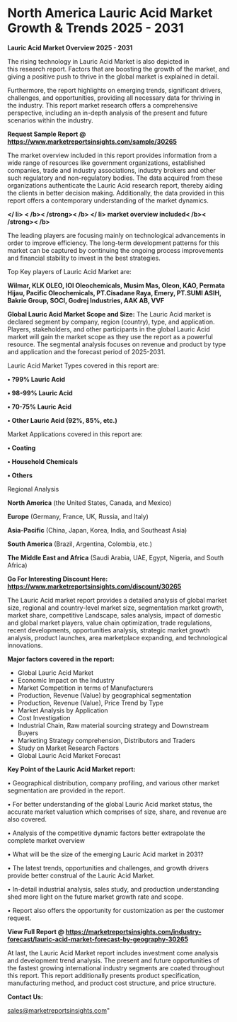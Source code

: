 # North America Lauric Acid Market Growth & Trends 2025 - 2031

<Strong> Lauric Acid Market Overview 2025 - 2031</strong>

The rising technology in Lauric Acid Market is also depicted in this research report. Factors that are boosting the growth of the market, and giving a positive push to thrive in the global market is explained in detail.

Furthermore, the report highlights on emerging trends, significant drivers, challenges, and opportunities, providing all necessary data for thriving in the industry. This report market research offers a comprehensive perspective, including an in-depth analysis of the present and future scenarios within the industry.

<strong>Request Sample Report @ <a href=https://www.marketreportsinsights.com/sample/30265>https://www.marketreportsinsights.com/sample/30265</a></strong>

The market overview included in this report provides information from a wide range of resources like government organizations, established companies, trade and industry associations, industry brokers and other such regulatory and non-regulatory bodies. The data acquired from these organizations authenticate the Lauric Acid research report, thereby aiding the clients in better decision making. Additionally, the data provided in this report offers a contemporary understanding of the market dynamics.

<Strong></ li> < /b>< /strong>< /b> </ li> market overview included< /b>< /strong>< /b></Strong>

The leading players are focusing mainly on technological advancements in order to improve efficiency. The long-term development patterns for this market can be captured by continuing the ongoing process improvements and financial stability to invest in the best strategies.

Top Key players of Lauric Acid Market are:

<strong>Wilmar, KLK OLEO, IOI Oleochemicals, Musim Mas, Oleon, KAO, Permata Hijau, Pacific Oleochemicals, PT.Cisadane Raya, Emery, PT.SUMI ASIH, Bakrie Group, SOCI, Godrej Industries, AAK AB, VVF</strong>

<strong><b>Global Lauric Acid Market Scope and Size:</b></strong>
The Lauric Acid market is declared segment by company, region (country), type, and application. Players, stakeholders, and other participants in the global Lauric Acid market will gain the market scope as they use the report as a powerful resource. The segmental analysis focuses on revenue and product by type and application and the forecast period of 2025-2031.

Lauric Acid Market Types covered in this report are:

<strong>• ?99% Lauric Acid

• 98-99% Lauric Acid

• 70-75% Lauric Acid

• Other Lauric Acid (92%, 85%, etc.)</strong>

Market Applications covered in this report are:

<strong>• Coating

• Household Chemicals

• Others</strong> 

Regional Analysis

<strong>North America</strong> (the United States, Canada, and Mexico)

<strong>Europe</strong> (Germany, France, UK, Russia, and Italy)

<strong>Asia-Pacific</strong> (China, Japan, Korea, India, and Southeast Asia)

<strong>South America</strong> (Brazil, Argentina, Colombia, etc.)

<strong>The Middle East and Africa</strong> (Saudi Arabia, UAE, Egypt, Nigeria, and South Africa)

<strong>Go For Interesting Discount Here: <a href=https://www.marketreportsinsights.com/discount/30265>https://www.marketreportsinsights.com/discount/30265</a></strong>

The Lauric Acid market report provides a detailed analysis of global market size, regional and country-level market size, segmentation market growth, market share, competitive Landscape, sales analysis, impact of domestic and global market players, value chain optimization, trade regulations, recent developments, opportunities analysis, strategic market growth analysis, product launches, area marketplace expanding, and technological innovations.

<strong><b>Major factors covered in the report:</b></strong>
<ul>
  <li>Global Lauric Acid Market </li>
  <li>Economic Impact on the Industry</li>
  <li>Market Competition in terms of Manufacturers</li>
  <li>Production, Revenue (Value) by geographical segmentation</li>
  <li>Production, Revenue (Value), Price Trend by Type</li>
  <li>Market Analysis by Application</li>
  <li>Cost Investigation</li>
  <li>Industrial Chain, Raw material sourcing strategy and Downstream Buyers</li>
  <li>Marketing Strategy comprehension, Distributors and Traders</li>
  <li>Study on Market Research Factors</li>
  <li>Global Lauric Acid Market Forecast</li>
</ul>

<strong><b>Key Point of the Lauric Acid Market report:</b></strong>

• Geographical distribution, company profiling, and various other market segmentation are provided in the report.

• For better understanding of the global Lauric Acid market status, the accurate market valuation which comprises of size, share, and revenue are also covered.

• Analysis of the competitive dynamic factors better extrapolate the complete market overview

• What will be the size of the emerging Lauric Acid market in 2031?

• The latest trends, opportunities and challenges, and growth drivers provide better construal of the Lauric Acid Market.

• In-detail industrial analysis, sales study, and production understanding shed more light on the future market growth rate and scope.

• Report also offers the opportunity for customization as per the customer request.

<strong><b>View Full Report @ <a href=https://marketreportsinsights.com/industry-forecast/lauric-acid-market-forecast-by-geography-30265>https://marketreportsinsights.com/industry-forecast/lauric-acid-market-forecast-by-geography-30265</a></b></strong>


At last, the Lauric Acid Market report includes investment come analysis and development trend analysis. The present and future opportunities of the fastest growing international industry segments are coated throughout this report. This report additionally presents product specification, manufacturing method, and product cost structure, and price structure.

<strong>Contact Us:</strong>

sales@marketreportsinsights.com"

